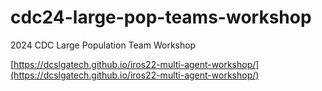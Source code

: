 # cdc24-large-pop-teams-workshop
2024 CDC Large Population Team Workshop

[https://dcslgatech.github.io/iros22-multi-agent-workshop/](https://dcslgatech.github.io/iros22-multi-agent-workshop/)
